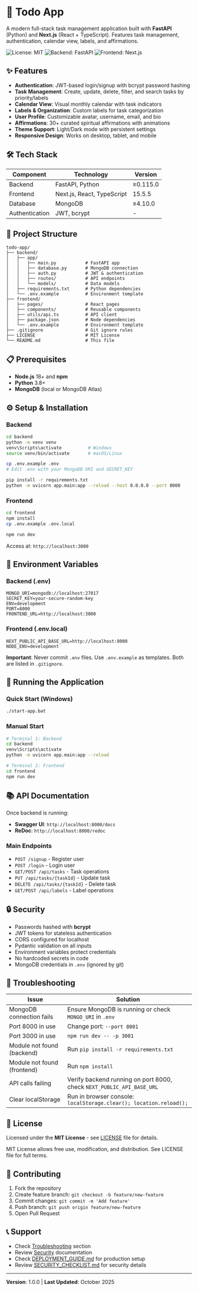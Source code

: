 # 📝 Todo App

A modern full-stack task management application built with **FastAPI** (Python) and **Next.js** (React + TypeScript). Features task management, authentication, calendar view, labels, and affirmations.

![License: MIT](https://img.shields.io/badge/License-MIT-blue.svg)
![Backend: FastAPI](https://img.shields.io/badge/Backend-FastAPI-009688.svg)
![Frontend: Next.js](https://img.shields.io/badge/Frontend-Next.js-000000.svg)

## ✨ Features

- **Authentication**: JWT-based login/signup with bcrypt password hashing
- **Task Management**: Create, update, delete, filter, and search tasks by priority/labels
- **Calendar View**: Visual monthly calendar with task indicators
- **Labels & Organization**: Custom labels for task categorization
- **User Profile**: Customizable avatar, username, email, and bio
- **Affirmations**: 30+ curated spiritual affirmations with animations
- **Theme Support**: Light/Dark mode with persistent settings
- **Responsive Design**: Works on desktop, tablet, and mobile

## 🛠 Tech Stack

| Component | Technology | Version |
|-----------|-----------|---------|
| Backend | FastAPI, Python | ≥0.115.0 |
| Frontend | Next.js, React, TypeScript | 15.5.5 |
| Database | MongoDB | ≥4.10.0 |
| Authentication | JWT, bcrypt | - |

## 📁 Project Structure

```
todo-app/
├── backend/
│   ├── app/
│   │   ├── main.py           # FastAPI app
│   │   ├── database.py       # MongoDB connection
│   │   ├── auth.py           # JWT & authentication
│   │   ├── routes/           # API endpoints
│   │   └── models/           # Data models
│   ├── requirements.txt      # Python dependencies
│   └── .env.example          # Environment template
├── frontend/
│   ├── pages/                # React pages
│   ├── components/           # Reusable components
│   ├── utils/api.ts          # API client
│   ├── package.json          # Node dependencies
│   └── .env.example          # Environment template
├── .gitignore                # Git ignore rules
├── LICENSE                   # MIT License
└── README.md                 # This file
```

## 📋 Prerequisites

- **Node.js** 18+ and **npm**
- **Python** 3.8+
- **MongoDB** (local or MongoDB Atlas)

## ⚙️ Setup & Installation

### Backend

```bash
cd backend
python -m venv venv
venv\Scripts\activate          # Windows
source venv/bin/activate       # macOS/Linux

cp .env.example .env
# Edit .env with your MongoDB URI and SECRET_KEY

pip install -r requirements.txt
python -m uvicorn app.main:app --reload --host 0.0.0.0 --port 8000
```

### Frontend

```bash
cd frontend
npm install
cp .env.example .env.local

npm run dev
```

Access at: `http://localhost:3000`

## 🔐 Environment Variables

### Backend (.env)
```
MONGO_URI=mongodb://localhost:27017
SECRET_KEY=your-secure-random-key
ENV=development
PORT=8000
FRONTEND_URL=http://localhost:3000
```

### Frontend (.env.local)
```
NEXT_PUBLIC_API_BASE_URL=http://localhost:8000
NODE_ENV=development
```

**Important**: Never commit `.env` files. Use `.env.example` as templates. Both are listed in `.gitignore`.

## 🚀 Running the Application

### Quick Start (Windows)
```bash
./start-app.bat
```

### Manual Start
```bash
# Terminal 1: Backend
cd backend
venv\Scripts\activate
python -m uvicorn app.main:app --reload

# Terminal 2: Frontend
cd frontend
npm run dev
```

## 📚 API Documentation

Once backend is running:
- **Swagger UI**: `http://localhost:8000/docs`
- **ReDoc**: `http://localhost:8000/redoc`

### Main Endpoints
- `POST /signup` - Register user
- `POST /login` - Login user
- `GET/POST /api/tasks` - Task operations
- `PUT /api/tasks/{taskId}` - Update task
- `DELETE /api/tasks/{taskId}` - Delete task
- `GET/POST /api/labels` - Label operations

## 🔒 Security

- Passwords hashed with **bcrypt**
- JWT tokens for stateless authentication
- CORS configured for localhost
- Pydantic validation on all inputs
- Environment variables protect credentials
- No hardcoded secrets in code
- MongoDB credentials in `.env` (ignored by git)

## 🐛 Troubleshooting

| Issue | Solution |
|-------|----------|
| MongoDB connection fails | Ensure MongoDB is running or check `MONGO_URI` in `.env` |
| Port 8000 in use | Change port: `--port 8001` |
| Port 3000 in use | `npm run dev -- -p 3001` |
| Module not found (backend) | Run `pip install -r requirements.txt` |
| Module not found (frontend) | Run `npm install` |
| API calls failing | Verify backend running on port 8000, check `NEXT_PUBLIC_API_BASE_URL` |
| Clear localStorage | Run in browser console: `localStorage.clear(); location.reload();` |

## 📝 License

Licensed under the **MIT License** - see [LICENSE](./LICENSE) file for details.

MIT License allows free use, modification, and distribution. See LICENSE file for full terms.

## 🤝 Contributing

1. Fork the repository
2. Create feature branch: `git checkout -b feature/new-feature`
3. Commit changes: `git commit -m 'Add feature'`
4. Push branch: `git push origin feature/new-feature`
5. Open Pull Request

## 📞 Support

- Check [Troubleshooting](#-troubleshooting) section
- Review [Security](#-security) documentation
- Check [DEPLOYMENT_GUIDE.md](./DEPLOYMENT_GUIDE.md) for production setup
- Review [SECURITY_CHECKLIST.md](./SECURITY_CHECKLIST.md) for security details

---

**Version**: 1.0.0 | **Last Updated**: October 2025

